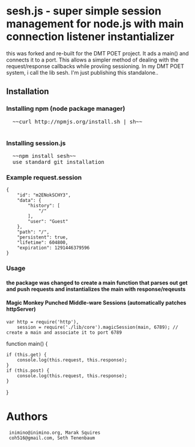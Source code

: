 # sesh.js - super simple session management for node.js with main connection listener instantializer

this was forked and re-built for the DMT POET project. It ads a main() and connects it to a port.  This allows
a simpler method of dealing with the request/response callbacks while proviing sessioning.
In my DMT POET system, i call the lib sesh.  I'm just publishing this standalone.. 

## Installation

### Installing npm (node package manager)
<pre>
  ~~curl http://npmjs.org/install.sh | sh~~

</pre>

### Installing session.js
<pre>
  ~~npm install sesh~~
  use standard git installation
</pre>

### Example request.session

    {
        "id": "m2ENokSCHY3",
        "data": {
            "history": [
                "/"
            ],
            "user": "Guest"
        },
        "path": "/",
        "persistent": true,
        "lifetime": 604800,
        "expiration": 1291446379596
    }


### Usage

#### the package was changed to create a main function that parses out get and push requests and instantializes the main with response/reqeusts

	


#### Magic Monkey Punched Middle-ware Sessions (automatically patches httpServer)

    var http = require('http'),
        session = require('./lib/core').magicSession(main, 6789); // create a main and associate it to port 6789

   function main() { 

	if (this.get) { 
		console.log(this.request, this.response);
	}
	if (this.post) {
		console.log(this.request, this.response);
	}
}
 


# Authors

     inimino@inimino.org, Marak Squires
     coh516@gmail.com, Seth Tenenbaum


